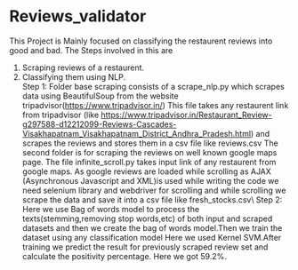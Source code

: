 # Reviews_validator
This Project is Mainly focused on classifying the restaurent reviews into good and bad.
The Steps involved in this are
1) Scraping reviews of a restaurent.
2) Classifying them using NLP.\
Step 1: Folder base scraping consists of a scrape_nlp.py which scrapes data using BeautifulSoup from the website tripadvisor(https://www.tripadvisor.in/)
This file takes any restaurent link from tripadvisor (like https://www.tripadvisor.in/Restaurant_Review-g297588-d12212099-Reviews-Cascades-Visakhapatnam_Visakhapatnam_District_Andhra_Pradesh.html) and scrapes the reviews and stores them in a csv file like reviews.csv
The second folder is for scraping the reviews on well known google maps page. The file infinite_scroll.py takes input link of any restaurent from google maps.
As google reviews are loaded while scrolling as AJAX (Asynchronous Javascript and XML)is used while writing the code we need selenium library and webdriver for scrolling 
and while scrolling we scrape the data and save it into a csv file like fresh_stocks.csv\\
Step 2: Here we use Bag of words model to process the texts(stemming,removing stop words,etc) of both input and scraped datasets and then we create the bag of words model.Then we train the dataset using any classification model Here we used Kernel SVM.After training we predict the result for previously scraped review set and calculate the positivity percentage.
Here we got 59.2%.
